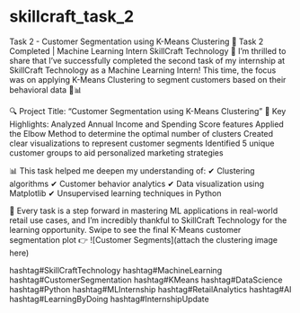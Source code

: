 # skillcraft_task_2
 Task 2 - Customer Segmentation using K-Means Clustering
🎯 Task 2 Completed | Machine Learning Intern SkillCraft Technology 🚀
I’m thrilled to share that I’ve successfully completed the second task of my internship at SkillCraft Technology as a Machine Learning Intern! This time, the focus was on applying K-Means Clustering to segment customers based on their behavioral data 🧠📊

🔍 Project Title:
“Customer Segmentation using K-Means Clustering”
📌 Key Highlights:
Analyzed Annual Income and Spending Score features
Applied the Elbow Method to determine the optimal number of clusters
Created clear visualizations to represent customer segments
Identified 5 unique customer groups to aid personalized marketing strategies

📊 This task helped me deepen my understanding of:
✔ Clustering algorithms
✔ Customer behavior analytics
✔ Data visualization using Matplotlib
✔ Unsupervised learning techniques in Python

🌟 Every task is a step forward in mastering ML applications in real-world retail use cases, and I’m incredibly thankful to SkillCraft Technology for the learning opportunity.
Swipe to see the final K-Means customer segmentation plot 👉
![Customer Segments](attach the clustering image here)

hashtag#SkillCraftTechnology hashtag#MachineLearning hashtag#CustomerSegmentation hashtag#KMeans hashtag#DataScience hashtag#Python hashtag#MLInternship hashtag#RetailAnalytics hashtag#AI hashtag#LearningByDoing hashtag#InternshipUpdate
